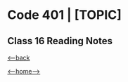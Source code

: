 # Code 401 | [TOPIC]

## Class 16 Reading Notes



[<--back](401week4.md)

[<--home-->](../../README.md)
